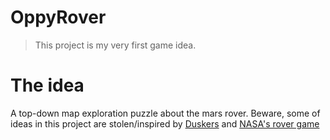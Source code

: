 # OppyRover
> This project is my very first game idea.

# The idea

A top-down map exploration puzzle about the mars rover. Beware, some of ideas in this
project are stolen/inspired by [Duskers](http://duskers.misfits-attic.com/) and
[NASA's rover game](https://www.nasa.gov/audience/foreducators/robotics/home/ROVER.html#.WmY3CfgbOAw)


